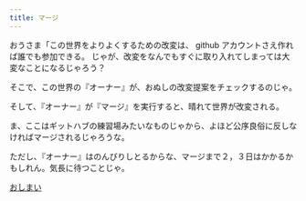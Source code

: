 ```yaml
---
title: マージ
---
```


おうさま「この世界をよりよくするための改変は、 github アカウントさえ作れば誰でも参加できる。
じゃが、改変をなんでもすぐに取り入れてしまっては大変なことになるじゃろう？

そこで、この世界の『オーナー』が、おぬしの改変提案をチェックするのじゃ。

そして、『オーナー』が『マージ』を実行すると、晴れて世界が改変される。

ま、ここはギットハブの練習場みたいなものじゃから、よほど公序良俗に反しなければマージされるじゃろうな。

ただし、『オーナー』はのんびりしとるからな、マージまで２，３日はかかるかもしれん。気長に待つことじゃ。

[おしまい](/)
